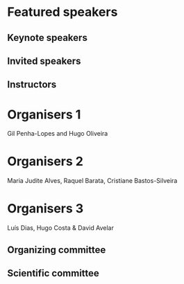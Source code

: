 # Featured speakers

## Keynote speakers


## Invited speakers


## Instructors


# Organisers 1
Gil Penha-Lopes and Hugo Oliveira
# Organisers 2
Maria Judite Alves, Raquel Barata, Cristiane Bastos-Silveira
# Organisers 3
Luís Dias, Hugo Costa & David Avelar 

## Organizing committee


## Scientific committee
